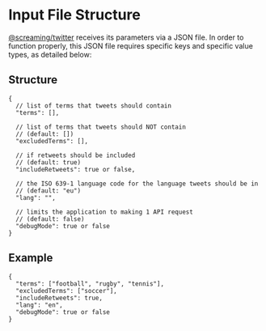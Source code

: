 # Input File Structure

[@screaming/twitter](./index.md) receives its parameters via a JSON file. In order to function properly, this JSON file requires specific keys and specific value types, as detailed below:

## Structure

```jsonc
{
  // list of terms that tweets should contain
  "terms": [],

  // list of terms that tweets should NOT contain
  // (default: [])
  "excludedTerms": [],

  // if retweets should be included
  // (default: true)
  "includeRetweets": true or false,

  // the ISO 639-1 language code for the language tweets should be in
  // (default: "eu")
  "lang": "",

  // limits the application to making 1 API request
  // (default: false)
  "debugMode": true or false
}
```

## Example

```jsonc
{
  "terms": ["football", "rugby", "tennis"],
  "excludedTerms": ["soccer"],
  "includeRetweets": true,
  "lang": "en",
  "debugMode": true or false
}
```

